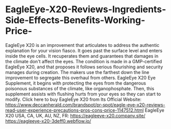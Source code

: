 # EagleEye-X20-Reviews-Ingredients-Side-Effects-Benefits-Working-Price-
EagleEye X20 is an improvement that articulates to address the authentic explanation for your vision fiasco. It goes past the surface level and enters inside the eye cells. It recuperates them and guarantees that damages in the climate don't affect the eyes. The condition is made in a GMP-certified EagleEye X20, and that proposes it follows serious flourishing and security manages during creation. The makers use the farthest down the line improvement to segregate this overhaul from others. EagleEye X20 Eye Supplement, it begins with protecting the eyes from the dangerous poisonous substances of the climate, like organophosphate. Then, this supplement assists with flushing hurts from your eyes so they can start to modify. Click here to buy EagleEye X20 from Its Official Website: https://www.deccanherald.com/brandspot/pr-spot/eagle-eye-x20-reviews-read-user-experience-precautions-pros-cons-price-1147512.html  EagleEye X20 USA, CA, UK, AU, NZ, FR: https://eagleeye-x20.company.site/  https://eagleeye-x20-3deff0.webflow.io/
